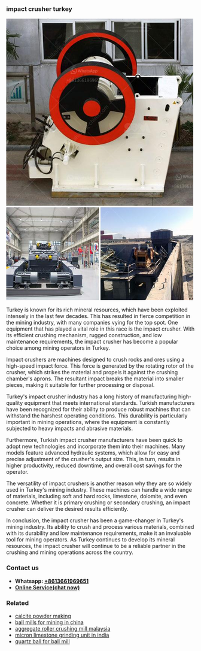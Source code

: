 <h3>impact crusher turkey</h3><img src='1708322574.jpg' alt=''><p>Turkey is known for its rich mineral resources, which have been exploited intensely in the last few decades. This has resulted in fierce competition in the mining industry, with many companies vying for the top spot. One equipment that has played a vital role in this race is the impact crusher. With its efficient crushing mechanism, rugged construction, and low maintenance requirements, the impact crusher has become a popular choice among mining operators in Turkey.</p><p>Impact crushers are machines designed to crush rocks and ores using a high-speed impact force. This force is generated by the rotating rotor of the crusher, which strikes the material and propels it against the crushing chamber's aprons. The resultant impact breaks the material into smaller pieces, making it suitable for further processing or disposal.</p><p>Turkey's impact crusher industry has a long history of manufacturing high-quality equipment that meets international standards. Turkish manufacturers have been recognized for their ability to produce robust machines that can withstand the harshest operating conditions. This durability is particularly important in mining operations, where the equipment is constantly subjected to heavy impacts and abrasive materials.</p><p>Furthermore, Turkish impact crusher manufacturers have been quick to adopt new technologies and incorporate them into their machines. Many models feature advanced hydraulic systems, which allow for easy and precise adjustment of the crusher's output size. This, in turn, results in higher productivity, reduced downtime, and overall cost savings for the operator.</p><p>The versatility of impact crushers is another reason why they are so widely used in Turkey's mining industry. These machines can handle a wide range of materials, including soft and hard rocks, limestone, dolomite, and even concrete. Whether it is primary crushing or secondary crushing, an impact crusher can deliver the desired results efficiently.</p><p>In conclusion, the impact crusher has been a game-changer in Turkey's mining industry. Its ability to crush and process various materials, combined with its durability and low maintenance requirements, make it an invaluable tool for mining operators. As Turkey continues to develop its mineral resources, the impact crusher will continue to be a reliable partner in the crushing and mining operations across the country.</p><h3>Contact us</h3><ul><li><strong>Whatsapp:&nbsp;<a href="https://wa.me/8613661969651">+8613661969651</a></strong></li><li><a href="https://swt.shibang-china.com/?git&amp;zhl&amp;impact crusher turkey"><strong>Online Service(chat now)</strong></a></li></ul><h3>Related</h3><ul><li><a href='calcite powder making.md'>calcite powder making</a></li><li><a href='ball mills for mining in china.md'>ball mills for mining in china</a></li><li><a href='aggregate roller crushing mill malaysia.md'>aggregate roller crushing mill malaysia</a></li><li><a href='micron limestone grinding unit in india.md'>micron limestone grinding unit in india</a></li><li><a href='quartz ball for ball mill.md'>quartz ball for ball mill</a></li></ul>